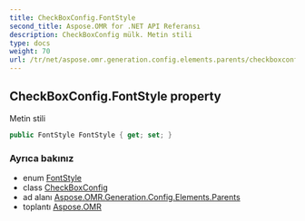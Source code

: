 ```yaml
---
title: CheckBoxConfig.FontStyle
second_title: Aspose.OMR for .NET API Referansı
description: CheckBoxConfig mülk. Metin stili
type: docs
weight: 70
url: /tr/net/aspose.omr.generation.config.elements.parents/checkboxconfig/fontstyle/
---
```

## CheckBoxConfig.FontStyle property

Metin stili

```csharp
public FontStyle FontStyle { get; set; }
```

### Ayrıca bakınız

* enum [FontStyle](../../../aspose.omr.generation/fontstyle/)
* class [CheckBoxConfig](../)
* ad alanı [Aspose.OMR.Generation.Config.Elements.Parents](../../checkboxconfig/)
* toplantı [Aspose.OMR](../../../)


